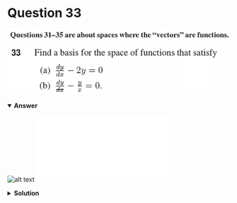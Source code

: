 # Question 33
![alt text](../ques-ref-31-35.png)
![alt text](q33.png)

<details open>
<summary><b>Answer</b></summary>

![alt text](a33.svg)
![alt text](a33.py)
</details>

<details>
<summary><b>Solution</b></summary>

![alt text](s33.png)
</details>
